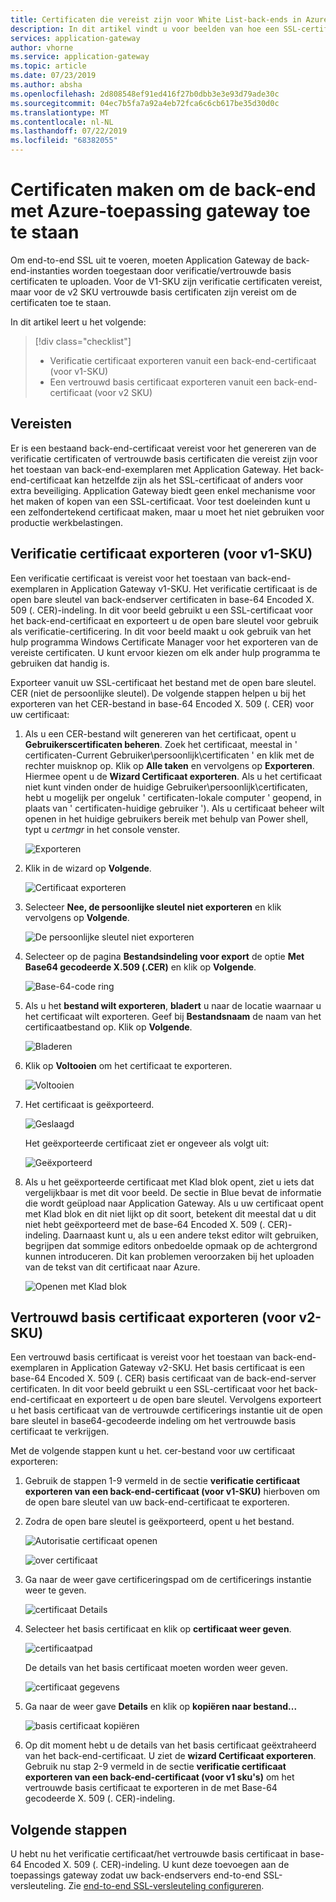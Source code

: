 ```yaml
---
title: Certificaten die vereist zijn voor White List-back-ends in Azure-toepassing gateway
description: In dit artikel vindt u voor beelden van hoe een SSL-certificaat kan worden geconverteerd naar een verificatie certificaat en een vertrouwd basis certificaat dat vereist is voor White List back-end-instanties in Azure-toepassing gateway
services: application-gateway
author: vhorne
ms.service: application-gateway
ms.topic: article
ms.date: 07/23/2019
ms.author: absha
ms.openlocfilehash: 2d808548ef91ed416f27b0dbb3e3e93d79ade30c
ms.sourcegitcommit: 04ec7b5fa7a92a4eb72fca6c6cb617be35d30d0c
ms.translationtype: MT
ms.contentlocale: nl-NL
ms.lasthandoff: 07/22/2019
ms.locfileid: "68382055"
---
```

# <a name="create-certificates-to-allow-the-backend-with-azure-application-gateway"></a>Certificaten maken om de back-end met Azure-toepassing gateway toe te staan

Om end-to-end SSL uit te voeren, moeten Application Gateway de back-end-instanties worden toegestaan door verificatie/vertrouwde basis certificaten te uploaden. Voor de V1-SKU zijn verificatie certificaten vereist, maar voor de v2 SKU vertrouwde basis certificaten zijn vereist om de certificaten toe te staan.

In dit artikel leert u het volgende:

> [!div class="checklist"]
>
> - Verificatie certificaat exporteren vanuit een back-end-certificaat (voor v1-SKU)
> - Een vertrouwd basis certificaat exporteren vanuit een back-end-certificaat (voor v2 SKU)

## <a name="prerequisites"></a>Vereisten

Er is een bestaand back-end-certificaat vereist voor het genereren van de verificatie certificaten of vertrouwde basis certificaten die vereist zijn voor het toestaan van back-end-exemplaren met Application Gateway. Het back-end-certificaat kan hetzelfde zijn als het SSL-certificaat of anders voor extra beveiliging. Application Gateway biedt geen enkel mechanisme voor het maken of kopen van een SSL-certificaat. Voor test doeleinden kunt u een zelfondertekend certificaat maken, maar u moet het niet gebruiken voor productie werkbelastingen. 

## <a name="export-authentication-certificate-for-v1-sku"></a>Verificatie certificaat exporteren (voor v1-SKU)

Een verificatie certificaat is vereist voor het toestaan van back-end-exemplaren in Application Gateway v1-SKU. Het verificatie certificaat is de open bare sleutel van back-endserver certificaten in base-64 Encoded X. 509 (. CER)-indeling. In dit voor beeld gebruikt u een SSL-certificaat voor het back-end-certificaat en exporteert u de open bare sleutel voor gebruik als verificatie-certificering. In dit voor beeld maakt u ook gebruik van het hulp programma Windows Certificate Manager voor het exporteren van de vereiste certificaten. U kunt ervoor kiezen om elk ander hulp programma te gebruiken dat handig is.

Exporteer vanuit uw SSL-certificaat het bestand met de open bare sleutel. CER (niet de persoonlijke sleutel). De volgende stappen helpen u bij het exporteren van het CER-bestand in base-64 Encoded X. 509 (. CER) voor uw certificaat:

1. Als u een CER-bestand wilt genereren van het certificaat, opent u **Gebruikerscertificaten beheren**. Zoek het certificaat, meestal in ' certificaten-Current Gebruiker\persoonlijk\certificaten ' en klik met de rechter muisknop op. Klik op **Alle taken** en vervolgens op **Exporteren**. Hiermee opent u de **Wizard Certificaat exporteren**. Als u het certificaat niet kunt vinden onder de huidige Gebruiker\persoonlijk\certificaten, hebt u mogelijk per ongeluk ' certificaten-lokale computer ' geopend, in plaats van ' certificaten-huidige gebruiker '). Als u certificaat beheer wilt openen in het huidige gebruikers bereik met behulp van Power shell, typt u *certmgr* in het console venster.

   ![Exporteren](./media/certificates-for-backend-authentication/export.png)

2. Klik in de wizard op **Volgende**.

   ![Certificaat exporteren](./media/certificates-for-backend-authentication/exportwizard.png)

3. Selecteer **Nee, de persoonlijke sleutel niet exporteren** en klik vervolgens op **Volgende**.

   ![De persoonlijke sleutel niet exporteren](./media/certificates-for-backend-authentication/notprivatekey.png)

4. Selecteer op de pagina **Bestandsindeling voor export** de optie **Met Base64 gecodeerde X.509 (.CER)** en klik op **Volgende**.

   ![Base-64-code ring](./media/certificates-for-backend-authentication/base64.png)

5. Als u het **bestand wilt exporteren**, **bladert** u naar de locatie waarnaar u het certificaat wilt exporteren. Geef bij **Bestandsnaam** de naam van het certificaatbestand op. Klik op **Volgende**.

   ![Bladeren](./media/certificates-for-backend-authentication/browse.png)

6. Klik op **Voltooien** om het certificaat te exporteren.

   ![Voltooien](./media/certificates-for-backend-authentication/finish.png)

7. Het certificaat is geëxporteerd.

   ![Geslaagd](./media/certificates-for-backend-authentication/success.png)

   Het geëxporteerde certificaat ziet er ongeveer als volgt uit:

   ![Geëxporteerd](./media/certificates-for-backend-authentication/exported.png)

8. Als u het geëxporteerde certificaat met Klad blok opent, ziet u iets dat vergelijkbaar is met dit voor beeld. De sectie in Blue bevat de informatie die wordt geüpload naar Application Gateway. Als u uw certificaat opent met Klad blok en dit niet lijkt op dit soort, betekent dit meestal dat u dit niet hebt geëxporteerd met de base-64 Encoded X. 509 (. CER)-indeling. Daarnaast kunt u, als u een andere tekst editor wilt gebruiken, begrijpen dat sommige editors onbedoelde opmaak op de achtergrond kunnen introduceren. Dit kan problemen veroorzaken bij het uploaden van de tekst van dit certificaat naar Azure.

   ![Openen met Klad blok](./media/certificates-for-backend-authentication/format.png)

## <a name="export-trusted-root-certificate-for-v2-sku"></a>Vertrouwd basis certificaat exporteren (voor v2-SKU)

Een vertrouwd basis certificaat is vereist voor het toestaan van back-end-exemplaren in Application Gateway v2-SKU. Het basis certificaat is een base-64 Encoded X. 509 (. CER) basis certificaat van de back-end-server certificaten. In dit voor beeld gebruikt u een SSL-certificaat voor het back-end-certificaat en exporteert u de open bare sleutel. Vervolgens exporteert u het basis certificaat van de vertrouwde certificerings instantie uit de open bare sleutel in base64-gecodeerde indeling om het vertrouwde basis certificaat te verkrijgen. 

Met de volgende stappen kunt u het. cer-bestand voor uw certificaat exporteren:

1. Gebruik de stappen 1-9 vermeld in de sectie **verificatie certificaat exporteren van een back-end-certificaat (voor v1-SKU)** hierboven om de open bare sleutel van uw back-end-certificaat te exporteren.

2. Zodra de open bare sleutel is geëxporteerd, opent u het bestand.

   ![Autorisatie certificaat openen](./media/certificates-for-backend-authentication/openAuthcert.png)

   ![over certificaat](./media/certificates-for-backend-authentication/general.png)

3. Ga naar de weer gave certificeringspad om de certificerings instantie weer te geven.

   ![certificaat Details](./media/certificates-for-backend-authentication/certdetails.png)

4. Selecteer het basis certificaat en klik op **certificaat weer geven**.

   ![certificaatpad](./media/certificates-for-backend-authentication/rootcert.png)

   De details van het basis certificaat moeten worden weer geven.

   ![certificaat gegevens](./media/certificates-for-backend-authentication/rootcertdetails.png)

5. Ga naar de weer gave **Details** en klik op **kopiëren naar bestand...**

   ![basis certificaat kopiëren](./media/certificates-for-backend-authentication/rootcertcopytofile.png)

6. Op dit moment hebt u de details van het basis certificaat geëxtraheerd van het back-end-certificaat. U ziet de **wizard Certificaat exporteren**. Gebruik nu stap 2-9 vermeld in de sectie **verificatie certificaat exporteren van een back-end-certificaat (voor v1 sku's)** om het vertrouwde basis certificaat te exporteren in de met Base-64 gecodeerde X. 509 (. CER)-indeling.

## <a name="next-steps"></a>Volgende stappen

U hebt nu het verificatie certificaat/het vertrouwde basis certificaat in base-64 Encoded X. 509 (. CER)-indeling. U kunt deze toevoegen aan de toepassings gateway zodat uw back-endservers end-to-end SSL-versleuteling. Zie [end-to-end SSL-versleuteling configureren](https://docs.microsoft.com/azure/application-gateway/application-gateway-end-to-end-ssl-powershell).
